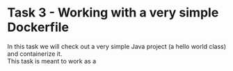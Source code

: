# Task 3 - Working with a very simple Dockerfile

In this task we will check out a very simple Java project (a hello world class) and containerize it.  
This task is meant to work as a 